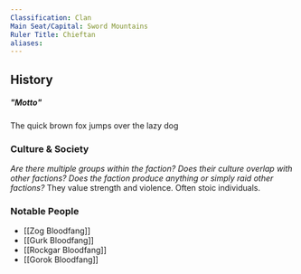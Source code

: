 ```yaml
---
Classification: Clan
Main Seat/Capital: Sword Mountains
Ruler Title: Chieftan
aliases:
---
```

## History
##### "Motto"
The quick brown fox jumps over the lazy dog

### Culture & Society
_Are there multiple groups within the faction? Does their culture overlap with other factions? Does the faction produce anything or simply raid other factions?_
They value strength and violence. Often stoic individuals. 

### Notable People
- [[Zog Bloodfang]]
- [[Gurk Bloodfang]]
- [[Rockgar Bloodfang]]
-  [[Gorok Bloodfang]]

